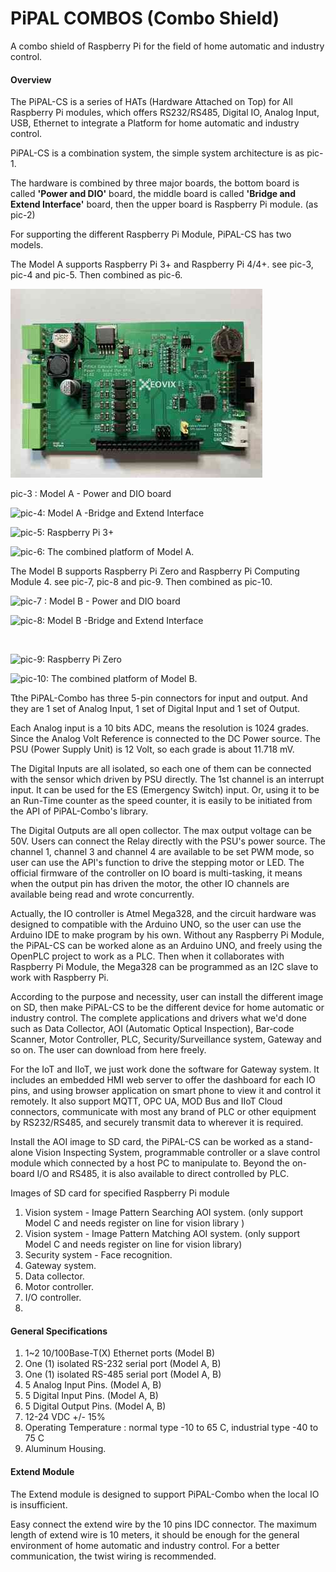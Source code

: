 # PiPAL COMBOS (Combo Shield)

A combo shield of Raspberry Pi for the field of home automatic and industry control.

#### **Overview** 

The PiPAL-CS is a series of HATs (Hardware Attached on Top) for All Raspberry Pi modules, which offers RS232/RS485, Digital IO, Analog Input, USB, Ethernet to integrate a Platform for home automatic and industry control.

PiPAL-CS is a combination system, the simple system architecture is as pic-1. 

The hardware is combined by three major boards, the bottom board is called **'Power and DIO'** board, the middle board is called **'Bridge and Extend Interface'** board, then the upper board is Raspberry Pi module. (as pic-2)

For supporting the different Raspberry Pi Module, PiPAL-CS has two models.

The Model A supports Raspberry Pi 3+ and Raspberry Pi 4/4+. see pic-3, pic-4 and pic-5. Then combined as pic-6.

<img src="./pics/IMG_0829.jpg" />



pic-3 : Model  A - Power and DIO board



<img align="left"  src="D:\Raspberry\PiPAL_Project\PiPALs-CS\imgs\tiny\IMG_0830.jpg">

pic-4: Model A -Bridge and Extend Interface



<img align="left"  src="D:\Raspberry\PiPAL_Project\PiPALs-CS\imgs\tiny\IMG_0831.jpg">

pic-5: Raspberry Pi 3+



<img align="left"  src="D:\Raspberry\PiPAL_Project\PiPALs-CS\imgs\tiny\IMG_0840.jpg">

pic-6: The combined platform of Model A.





The Model B supports Raspberry Pi Zero and Raspberry Pi Computing Module 4. see pic-7, pic-8 and pic-9. Then combined as pic-10.

<img align="left"  src="D:\Raspberry\PiPAL_Project\PiPALs-CS\imgs\tiny\IMG_0832.jpg">

pic-7 : Model B - Power and DIO board



<img align="left"  src="D:\Raspberry\PiPAL_Project\PiPALs-CS\imgs\tiny\IMG_0833.jpg">

pic-8: Model B -Bridge and Extend Interface

​																												

<img align="left"  src="D:\Raspberry\PiPAL_Project\PiPALs-CS\imgs\tiny\IMG_0834.jpg">

pic-9: Raspberry Pi Zero



<img align="left"  src="D:\Raspberry\PiPAL_Project\PiPALs-CS\imgs\tiny\IMG_0838.jpg">

pic-10: The combined platform of Model B.



Tthe PiPAL-Combo has three 5-pin connectors for input and output. And they are 1 set of Analog Input, 1 set of Digital Input and 1 set of Output.

Each Analog input is a 10 bits ADC, means the resolution is 1024 grades. Since the Analog Volt Reference is connected to the DC Power source. The PSU (Power Supply Unit) is 12 Volt, so each grade is about 11.718 mV.

The Digital Inputs are all isolated, so each one of them can be connected with the sensor which driven by PSU directly. The 1st channel is an interrupt input. It can be used for the ES (Emergency Switch) input. Or, using it to be an Run-Time counter as the speed counter, it is easily to be initiated from the API of PiPAL-Combo's library.

The Digital Outputs are all open collector. The max output voltage can be 50V. Users can connect the Relay directly with the PSU's power source. The channel 1, channel 3 and channel 4 are available to be set PWM mode, so user can use the API's function to drive the stepping motor or LED. The official firmware of the controller on IO board is multi-tasking, it means when the output pin has driven the motor, the other IO channels are available being read and wrote concurrently.    

Actually, the IO controller is Atmel Mega328, and the circuit hardware was designed to compatible with the Arduino UNO, so the user can use the Arduino IDE to make program by his own. Without any Raspberry Pi Module, the PiPAL-CS can be worked alone as an Arduino UNO, and freely using the OpenPLC project to work as a PLC. Then when it collaborates with Raspberry Pi Module, the Mega328 can be programmed as an I2C slave to work with Raspberry Pi. 

According to the purpose and necessity, user can install the different image on SD, then make PiPAL-CS to be the different device for home automatic or industry control. The complete applications and drivers what we'd done such as Data Collector, AOI (Automatic Optical Inspection), Bar-code Scanner, Motor Controller, PLC, Security/Surveillance system, Gateway and so on. The user can download from here freely.



For the IoT and IIoT, we just work done the software for Gateway system. It includes an embedded HMI web server to offer the dashboard for each IO pins, and using browser application on smart phone to view it and control it remotely. It also support MQTT, OPC UA, MOD Bus and IIoT Cloud connectors, communicate with most any brand of PLC or other equipment by RS232/RS485, and securely transmit data to wherever it is required.



Install the AOI image to SD card, the PiPAL-CS can be worked as a stand-alone Vision Inspecting System, programmable controller or a slave control module which connected by a host PC to manipulate to. Beyond the on-board I/O and RS485, it is also available to direct controlled by PLC.

Images of SD card for specified Raspberry Pi module

1. Vision system - Image Pattern Searching AOI system. (only support Model C and needs register on line for vision library )
2. Vision system - Image Pattern Matching AOI system. (only support Model C and needs register on line for vision library)
3. Security system - Face recognition.
4. Gateway system.
5. Data collector.
6. Motor controller.
7. I/O controller.
8. 

####  **General Specifications**

1. 1~2 10/100Base-T(X) Ethernet ports (Model B)
2. One (1) isolated RS-232 serial port  (Model A, B)
3. One (1) isolated RS-485 serial port  (Model A, B)
4. 5 Analog Input Pins.  (Model A, B)
5. 5 Digital Input Pins.  (Model A, B)
6. 5 Digital Output Pins.  (Model A, B)
7. 12-24 VDC +/- 15% 
8. Operating Temperature : normal type -10 to 65 C, industrial type -40 to 75 C 
9. Aluminum Housing.



#### **Extend Module**

The Extend module is designed to support PiPAL-Combo when the local IO is insufficient.

Easy connect the extend wire by the 10 pins IDC connector. The maximum length of extend wire is 10 meters, it should be enough for the general environment of home automatic and industry control. For a better communication, the twist wiring is recommended.



